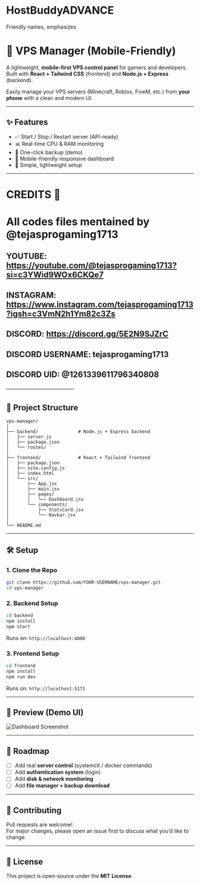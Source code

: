 # HostBuddyADVANCE
Friendly names, emphasizes 

# 🚀 VPS Manager (Mobile-Friendly)

A lightweight, **mobile-first VPS control panel** for gamers and developers.  
Built with **React + Tailwind CSS** (frontend) and **Node.js + Express** (backend).  

Easily manage your VPS servers (Minecraft, Roblox, FiveM, etc.) from **your phone** with a clean and modern UI.

---

## ✨ Features
- ✅ Start / Stop / Restart server (API-ready)
- 📊 Real-time CPU & RAM monitoring
- 💾 One-click backup (demo)
- 📱 Mobile-friendly responsive dashboard
- 🔐 Simple, lightweight setup

---
# CREDITS 🥇 

# All codes files mentained by @tejasprogaming1713
## YOUTUBE: https://youtube.com/@tejasprogaming1713?si=c3YWid9WOx6CKQe7
## INSTAGRAM: https://www.instagram.com/tejasprogaming1713?igsh=c3VmN2h1Ym82c3Zs
## DISCORD: https://discord.gg/5E2N9SJZrC
## DISCORD USERNAME: tejasprogaming1713
## DISCORD UID: @1261339611796340808

—————————————

## 📂 Project Structure
```
vps-manager/
│
├── backend/               # Node.js + Express backend
│   ├── server.js
│   ├── package.json
│   └── routes/
│
├── frontend/              # React + Tailwind frontend
│   ├── package.json
│   ├── vite.config.js
│   ├── index.html
│   └── src/
│       ├── App.jsx
│       ├── main.jsx
│       ├── pages/
│       │   └── Dashboard.jsx
│       └── components/
│           ├── StatsCard.jsx
│           └── Navbar.jsx
│
└── README.md
```

---

## 🛠️ Setup

### 1. Clone the Repo
```bash
git clone https://github.com/YOUR-USERNAME/vps-manager.git
cd vps-manager
```

### 2. Backend Setup
```bash
cd backend
npm install
npm start
```
Runs on: `http://localhost:4000`

### 3. Frontend Setup
```bash
cd frontend
npm install
npm run dev
```
Runs on: `http://localhost:5173`

---

## 📸 Preview (Demo UI)

![Dashboard Screenshot](https://dummyimage.com/800x400/111827/ffffff&text=HostBuddyADVANCE)

---

## 🚧 Roadmap
- [ ] Add real **server control** (systemctl / docker commands)
- [ ] Add **authentication system** (login)
- [ ] Add **disk & network monitoring**
- [ ] Add **file manager + backup download**

---

## 🤝 Contributing
Pull requests are welcome!  
For major changes, please open an issue first to discuss what you’d like to change.

---

## 📜 License
This project is open-source under the **MIT License**.
